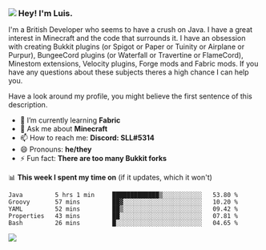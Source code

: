 <h3 style="margin: auto;"><img src="https://avatars.githubusercontent.com/u/39528861?s=48&v=4" ></img> Hey! I'm Luis.</h3>

I'm a British Developer who seems to have a crush on Java. I have a great interest in Minecraft and the code that surrounds it. I have an obsession with creating Bukkit plugins (or Spigot or Paper or Tuinity or Airplane or Purpur), BungeeCord plugins (or Waterfall or Travertine or FlameCord), Minestom extensions, Velocity plugins, Forge mods and Fabric mods. If you have any questions about these subjects theres a high chance I can help you.
  
Have a look around my profile, you might believe the first sentence of this description.

- 🌱 I’m currently learning **Fabric**
- 💬 Ask me about **Minecraft**
- 📫 How to reach me: **Discord: SLL#5314**
- 😄 Pronouns: **he/they**
- ⚡ Fun fact: **There are too many Bukkit forks**

📊 **This week I spent my time on** (if it updates, which it won't)
<!--START_SECTION:waka-->
```text
Java         5 hrs 1 min     █████████████▒░░░░░░░░░░░   53.80 % 
Groovy       57 mins         ██▓░░░░░░░░░░░░░░░░░░░░░░   10.20 % 
YAML         52 mins         ██▒░░░░░░░░░░░░░░░░░░░░░░   09.42 % 
Properties   43 mins         ██░░░░░░░░░░░░░░░░░░░░░░░   07.81 % 
Bash         26 mins         █░░░░░░░░░░░░░░░░░░░░░░░░   04.65 % 
```
<!--END_SECTION:waka-->

<a href="https://sllcoding.dev"><img src="https://github-readme-stats.vercel.app/api?username=SLLCoding&show_icons=true&theme=great-gatsby" /></a>
